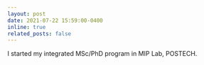 ```yaml
---
layout: post
date: 2021-07-22 15:59:00-0400
inline: true
related_posts: false
---
```


I started my integrated MSc/PhD program in MIP Lab, POSTECH.
